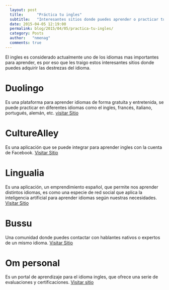 ```yaml
---
  layout: post
  title:      "Práctica tu ingles"
  subtitle:   "Interesantes sitios donde puedes aprender o practicar tu ingles"
  date: 2015-04-05 12:19:00
  permalink: blog/2015/04/05/practica-tu-ingles/
  category: Posts
  author:   "nmenag"
  comments: true
---
```


El ingles es considerado actualmente  uno de los idiomas mas importantes para aprender, es por eso que les traigo estos interesantes  sitios donde puedes adquirir las destrezas del idioma.

# Duolingo

Es una plataforma para aprender idiomas de forma gratuita y entretenida, se puede practicar en  diferentes idiomas como el  ingles, francés, italiano, portugués, alemán,  etc. <a href="https://www.duolingo.com" target="_blank">visitar Sitio</a>

# CultureAlley

Es una aplicación que se puede integrar para aprender ingles con la cuenta de Facebook. <a href="http://new.culturealley.com/index.jsp?courseId=5" target="_blank">Visitar Sitio</a>

# Lingualia

Es una aplicación, un emprendimiento español, que permite nos  aprender distintos idiomas,  es como una especie  de red social que aplica la inteligencia artificial para aprender idiomas según nuestras necesidades. <a href="https://www.lingualia.com/es/" target="_blank">Visitar Sitio</a>

# Bussu

Una comunidad donde puedes contactar con hablantes nativos o expertos de un mismo idioma. <a href="https://www.busuu.com/es/" target="_blank">Visitar Sitio</a>

# Om personal 

Es un portal de aprendizaje para el idioma ingles,  que ofrece una serie de evaluaciones y certificaciones. <a href="http://www.ompersonal.com.ar/" target="_blank">Visitar sitio</a>
